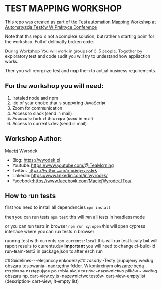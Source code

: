 # TEST MAPPING WORKSHOP

This repo was created as part of the [Test automation Mapping Workshop at Automatyzcja Testów W Praktyce Conference](https://atwpraktyce.pl/)

Note that this repo is not a complete solution, but rather a starting point for the workshop. 
Full of delibratly broken code.



During Workshop
You will work in groups of 3-5 people. 
Together by exploratory test and code audit you will try to undestand how appliaction works.

Then you will reorginze test and map them to actual business requirements.


## For the workshop you will need:
1. Instaled node and npm
2. Ide of your choice that is supporing JavaScript
3. Zoom for communication
4. Access to slack (send in mail)
5. Access to fork of this repo (send in mail)
6. Access to currents.dev (send in mail)


## Workshop Author:

Maciej Wyrodek
* Blog: https://wyrodek.pl
* Youtube: https://www.youtube.com/@ITeaMorning
* Twitter: https://twitter.com/maciejwyrodek
* Linkedin: https://www.linkedin.com/in/wyrodek/
* Facebook:https://www.facebook.com/MaciejWyrodek.ITea/


## How to run tests

first you need to install all dependencies
```npm install```

then you can run tests
```npm test``` this will run all tests in headless mode

or you can run tests in browser
```npm run cy:open``` this will open cypress interface where you can run tests in browser

running test with currents
```npm currents:local``` this will run test localy but will raport results to currents.dev 
**Important** you will need to change ci-build-id run-team-test3 in package.json to after each run

##Guidelines---eleganccy enkoderzy##
*zasady*
-Testy grupujemy według obszaru testowania--nadrzędny folder. W konkretnym obszarze będą rozpisane następujące po sobie akcje testów
-nazewnictwo plików - według obszaru np. cart-view.cy.js
-nazewnictwo testów- cart-view-emptylist (description- cart-view; it-empty list)

